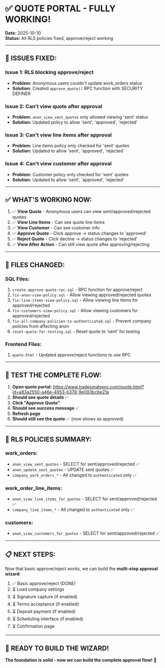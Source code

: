 # ✅ QUOTE PORTAL - FULLY WORKING!

**Date:** 2025-10-10  
**Status:** All RLS policies fixed, approve/reject working  

---

## 🔧 ISSUES FIXED:

### **Issue 1: RLS blocking approve/reject**
- **Problem:** Anonymous users couldn't update work_orders status
- **Solution:** Created `approve_quote()` RPC function with SECURITY DEFINER

### **Issue 2: Can't view quote after approval**
- **Problem:** `anon_view_sent_quotes` only allowed viewing 'sent' status
- **Solution:** Updated policy to allow 'sent', 'approved', 'rejected'

### **Issue 3: Can't view line items after approval**
- **Problem:** Line items policy only checked for 'sent' quotes
- **Solution:** Updated to allow 'sent', 'approved', 'rejected'

### **Issue 4: Can't view customer after approval**
- **Problem:** Customer policy only checked for 'sent' quotes
- **Solution:** Updated to allow 'sent', 'approved', 'rejected'

---

## ✅ WHAT'S WORKING NOW:

1. ✅ **View Quote** - Anonymous users can view sent/approved/rejected quotes
2. ✅ **View Line Items** - Can see quote line items
3. ✅ **View Customer** - Can see customer info
4. ✅ **Approve Quote** - Click approve → status changes to 'approved'
5. ✅ **Reject Quote** - Click decline → status changes to 'rejected'
6. ✅ **View After Action** - Can still view quote after approving/rejecting

---

## 📁 FILES CHANGED:

### **SQL Files:**
1. `create-approve-quote-rpc.sql` - RPC function for approve/reject
2. `fix-anon-view-policy.sql` - Allow viewing approved/rejected quotes
3. `fix-line-items-view-policy.sql` - Allow viewing line items for approved/rejected
4. `fix-customers-view-policy.sql` - Allow viewing customers for approved/rejected
5. `fix-all-company-policies-to-authenticated.sql` - Prevent company policies from affecting anon
6. `reset-quote-for-testing.sql` - Reset quote to 'sent' for testing

### **Frontend Files:**
1. `quote.html` - Updated approve/reject functions to use RPC

---

## 🧪 TEST THE COMPLETE FLOW:

1. **Open quote portal:** https://www.tradesmatepro.com/quote.html?id=a83a2550-a46e-4953-b378-9e093bcbe21a
2. **Should see quote details** ✅
3. **Click "Approve Quote"**
4. **Should see success message** ✅
5. **Refresh page**
6. **Should still see the quote** ✅ (now shows as approved)

---

## 🎯 RLS POLICIES SUMMARY:

### **work_orders:**
- `anon_view_sent_quotes` - SELECT for sent/approved/rejected ✅
- `anon_update_sent_quotes` - UPDATE sent quotes ✅
- `company_work_orders_*` - All changed to `authenticated` only ✅

### **work_order_line_items:**
- `anon_view_line_items_for_quotes` - SELECT for sent/approved/rejected ✅
- `company_line_items_*` - All changed to `authenticated` only ✅

### **customers:**
- `anon_view_customers_for_quotes` - SELECT for sent/approved/rejected ✅

---

## 📋 NEXT STEPS:

Now that basic approve/reject works, we can build the **multi-step approval wizard**:

1. ✅ Basic approve/reject (DONE)
2. ⏳ Load company settings
3. ⏳ Signature capture (if enabled)
4. ⏳ Terms acceptance (if enabled)
5. ⏳ Deposit payment (if enabled)
6. ⏳ Scheduling interface (if enabled)
7. ⏳ Confirmation page

---

## 🚀 READY TO BUILD THE WIZARD!

**The foundation is solid - now we can build the complete approval flow!** 🎉


